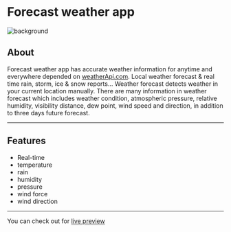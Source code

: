 # Forecast weather app
![background](/images/Background.png)

## About
Forecast weather app has accurate weather information for anytime and everywhere depended on [weatherApi.com](https://www.weatherapi.com/).
Local weather forecast & real time rain, storm, ice & snow reports...
Weather forecast detects weather in your current location manually. There are many information in weather forecast which includes weather condition, atmospheric pressure, relative humidity, visibility distance, dew point, wind speed and direction, in addition to three days future forecast.

---
## Features
- Real-time
- temperature
- rain
- humidity
- pressure
- wind force
- wind direction

---
You can check out for [live preview](https://mostafaismaiel.github.io/forecast-weather-app/)
